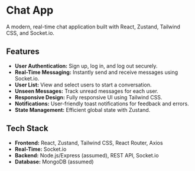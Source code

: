 # Chat App

A modern, real-time chat application built with React, Zustand, Tailwind CSS, and Socket.io.

## Features

- **User Authentication:** Sign up, log in, and log out securely.
- **Real-Time Messaging:** Instantly send and receive messages using Socket.io.
- **User List:** View and select users to start a conversation.
- **Unseen Messages:** Track unread messages for each user.
- **Responsive Design:** Fully responsive UI using Tailwind CSS.
- **Notifications:** User-friendly toast notifications for feedback and errors.
- **State Management:** Efficient global state with Zustand.

## Tech Stack

- **Frontend:** React, Zustand, Tailwind CSS, React Router, Axios
- **Real-Time:** Socket.io
- **Backend:** Node.js/Express (assumed), REST API, Socket.io
- **Database:** MongoDB (assumed)
